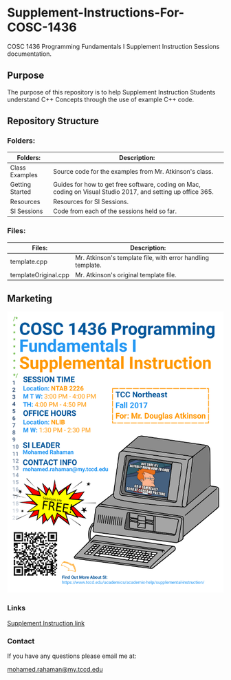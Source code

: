 # Supplement-Instructions-For-COSC-1436
COSC 1436 Programming Fundamentals I Supplement Instruction Sessions documentation.

## Purpose
The purpose of this repository is to help Supplement Instruction
Students understand C++ Concepts through the use of example C++
code.

## Repository Structure
### Folders:
| Folders:              | Description:                                                                                                  |
| ---                   | ---                                                                                                           |
| Class Examples        | Source code for the examples from Mr. Atkinson's class.                                                       |
| Getting Started       | Guides for how to get free software, coding on Mac, coding on Visual Studio 2017, and setting up office 365.  |
| Resources             | Resources for SI Sessions.                                                                                    |
| SI Sessions           | Code from each of the sessions held so far.                                                                   |

### Files:
| Files:                | Description:                                                  |
|---                    | ---                                                           |
| template.cpp          | Mr. Atkinson's template file, with error handling template.   |
| templateOriginal.cpp  | Mr. Atkinson's original template file.                        |


## Marketing
![FlyerFall2017](/Resources/Marketing/SI_Flyer_Fall_2017.png)

### Links
[Supplement Instruction link](https://www.tccd.edu/academics/academic-help/supplemental-instruction/)

### Contact
If you have any questions please email me at:

<a href="mailto:mohamed.rahaman@my.tccd.edu?Subject=About%Supplemental%Instuction">mohamed.rahaman@my.tccd.edu</a>
